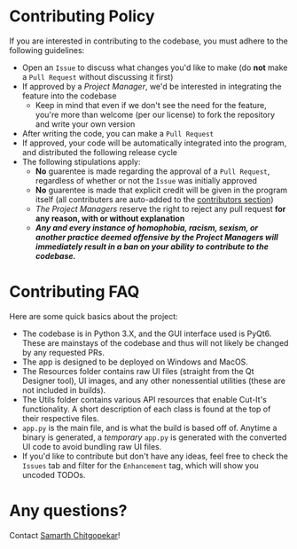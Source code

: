 # Contributing Policy
If you are interested in contributing to the codebase, you must adhere to the following guidelines:
- Open an ``Issue`` to discuss what changes you'd like to make (do **not** make a ``Pull Request`` without discussing it first)
- If approved by a *Project Manager*, we'd be interested in integrating the feature into the codebase
  - Keep in mind that even if we don't see the need for the feature, you're more than welcome (per our license) to fork the repository and write your own version
- After writing the code, you can make a ``Pull Request``
- If approved, your code will be automatically integrated into the program, and distributed the following release cycle
- The following stipulations apply:
  - **No** guarentee is made regarding the approval of a ``Pull Request``, regardless of whether or not the ``Issue`` was initially approved
  - **No** guarentee is made that explicit credit will be given in the program itself (all contributers are auto-added to the [contributors section](https://github.com/http-samc/cut-it/graphs/contributors))
  - *The Project Managers* reserve the right to reject any pull request **for any reason, with or without explanation**
  - ***Any and every instance of homophobia, racism, sexism, or another practice deemed offensive by the Project Managers will immediately result in a ban on your ability to contribute to the codebase.***

# Contributing FAQ
Here are some quick basics about the project:
- The codebase is in Python 3.X, and the GUI interface used is PyQt6. These are mainstays of the codebase and thus will not likely be changed by any requested PRs. 
- The app is designed to be deployed on Windows and MacOS.
- The Resources folder contains raw UI files (straight from the Qt Designer tool), UI images, and any other nonessential utilities (these are not included in builds).
- The Utils folder contains various API resources that enable Cut-It's functionality. A short description of each class is found at the top of their respective files.
- ``app.py`` is the main file, and is what the build is based off of. Anytime a binary is generated, a *temporary* ``app.py`` is generated with the converted UI code to avoid bundling raw UI files.
- If you'd like to contribute but don't have any ideas, feel free to check the ``Issues`` tab and filter for the ``Enhancement`` tag, which will show you uncoded TODOs.
  
# Any questions?
Contact [Samarth Chitgopekar](mailto:sam@chitgopekar.tech)! 